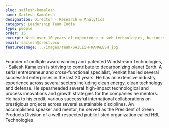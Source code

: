 ```yaml
---
slug: sailesh-kamalesh
name: Sailesh Kamalesh
designation: Director - Research & Analytics
category: Leadership Team India
type: people
order: 15
excerpt: With over 10 years of experience in web technologies, business analytics and digital media industry, sailesh specializes in growing businesses via consultative selling and product development.
email: sailesh@crest.eco
featuredImage: ../images/team/SAILESH-KAMALESH.jpg
---
```


<!-- ### About Sailesh Kamalesh -->

Founder of multiple award winning and patented Windstream Technologies, - Sailesh Kamalesh is striving to
contribute to decarbonizing planet Earth. A serial entrepreneur and cross-functional specialist, Venkat has led
several successful enterprises in the last 20 years.
He has an extensive industry experience across several sectors including clean energy, clean technology and
defense. He spearheaded several high-impact technological and process innovations and growth strategies for
the companies he mentors. He has to his credit, various successful international collaborations on prestigious
projects across several sustainable disciplines. An accomplished speaker and mentor, he served as the
President of Green Products Division of a well-respected public listed organization called HBL Technologies
